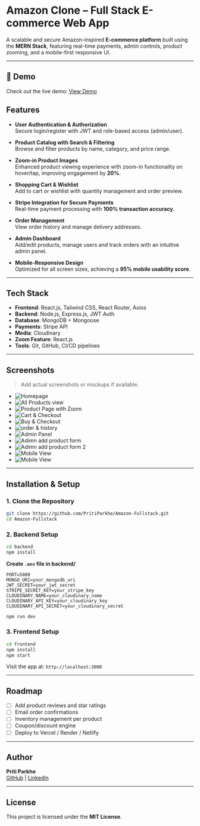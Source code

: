 # Amazon Clone – Full Stack E-commerce Web App

A scalable and secure Amazon-inspired **E-commerce platform** built using the **MERN Stack**, featuring real-time payments, admin controls, product zooming, and a mobile-first responsive UI.

---
## 🚀 Demo

Check out the live demo: [View Demo](https://amazon-fullstack-m8xz.vercel.app)


## Features

- **User Authentication & Authorization**  
  Secure login/register with JWT and role-based access (admin/user).

- **Product Catalog with Search & Filtering**  
  Browse and filter products by name, category, and price range.

- **Zoom-in Product Images**  
  Enhanced product viewing experience with zoom-in functionality on hover/tap, improving engagement by **20%**.

- **Shopping Cart & Wishlist**  
  Add to cart or wishlist with quantity management and order preview.

- **Stripe Integration for Secure Payments**  
  Real-time payment processing with **100% transaction accuracy**.

- **Order Management**  
  View order history and manage delivery addresses.

- **Admin Dashboard**  
  Add/edit products, manage users and track orders with an intuitive admin panel.

- **Mobile-Responsive Design**  
  Optimized for all screen sizes, achieving a **95% mobile usability score**.

---

## Tech Stack

- **Frontend**: React.js, Tailwind CSS, React Router, Axios  
- **Backend**: Node.js, Express.js, JWT Auth  
- **Database**: MongoDB + Mongoose  
- **Payments**: Stripe API  
- **Media**: Cloudinary  
- **Zoom Feature**: React.js 
- **Tools**: Git, GitHub, CI/CD pipelines

---

## Screenshots

> Add actual screenshots or mockups if available.

- ![Homepage](./frontend/src/assets/homepage.png)
- ![All Products view](./frontend/src/assets/productslist.png)
- ![Product Page with Zoom ](./frontend/src/assets/productzoomin.png) 
- ![Cart & Checkout](./frontend/src/assets/checkoutpage.png)
- ![Buy & Checkout](./frontend/src/assets/buycheckoutpage.png)
- ![order & history](./frontend/src/assets/orderhistory.png)
- ![Admin Panel](./frontend/src/assets/adminpanel.png)
- ![Adimn add product form ](./frontend/src/assets/adminaddproductform.png)
- ![Adimn add product form 2](./frontend/src/assets/adminaddproductform2.png) 
- ![Mobile View](./frontend/src/assets/mobileview1.png)
- ![Mobile View](./frontend/src/assets/mobileview2.png)

---

## Installation & Setup

### 1. Clone the Repository

```bash
git clone https://github.com/PritiParkhe/Amazon-Fullstack.git
cd Amazon-Fullstack
```

### 2. Backend Setup

```bash
cd backend
npm install
```

**Create `.env` file in backend/**

```env
PORT=5000
MONGO_URI=your_mongodb_uri
JWT_SECRET=your_jwt_secret
STRIPE_SECRET_KEY=your_stripe_key
CLOUDINARY_NAME=your_cloudinary_name
CLOUDINARY_API_KEY=your_cloudinary_key
CLOUDINARY_API_SECRET=your_cloudinary_secret
```

```bash
npm run dev
```

### 3. Frontend Setup

```bash
cd frontend
npm install
npm start
```

Visit the app at: `http://localhost:3000`

---

## Roadmap

- [ ] Add product reviews and star ratings  
- [ ] Email order confirmations  
- [ ] Inventory management per product  
- [ ] Coupon/discount engine  
- [ ] Deploy to Vercel / Render / Netlify

---

## Author

**Priti Parkhe**  
[GitHub](https://github.com/PritiParkhe) | [LinkedIn](https://linkedin.com/in/pritiparkhe)


---
## License

This project is licensed under the **MIT License**.
